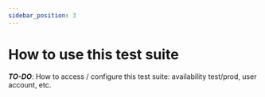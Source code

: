 ```yaml
---
sidebar_position: 3
---
```


# How to use this test suite

**_TO-DO_**: How to access / configure this test suite: availability test/prod, user account, etc.